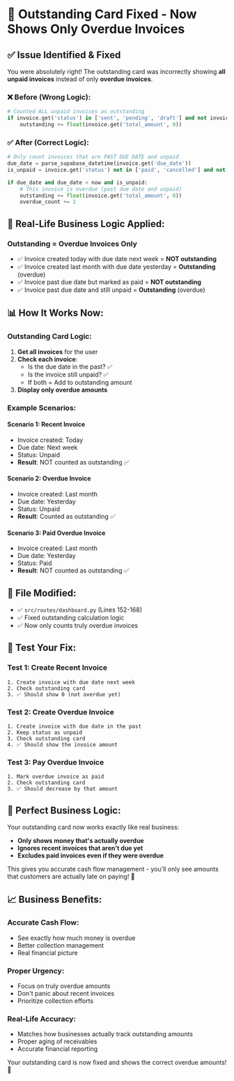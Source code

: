 # 🎯 Outstanding Card Fixed - Now Shows Only Overdue Invoices

## ✅ **Issue Identified & Fixed**

You were absolutely right! The outstanding card was incorrectly showing **all unpaid invoices** instead of only **overdue invoices**.

### **❌ Before (Wrong Logic):**
```python
# Counted ALL unpaid invoices as outstanding
if invoice.get('status') in ['sent', 'pending', 'draft'] and not invoice.get('paid_date'):
    outstanding += float(invoice.get('total_amount', 0))
```

### **✅ After (Correct Logic):**
```python
# Only count invoices that are PAST DUE DATE and unpaid
due_date = parse_supabase_datetime(invoice.get('due_date'))
is_unpaid = invoice.get('status') not in ['paid', 'cancelled'] and not invoice.get('paid_date')

if due_date and due_date < now and is_unpaid:
    # This invoice is overdue (past due date and unpaid)
    outstanding += float(invoice.get('total_amount', 0))
    overdue_count += 1
```

## 🎯 **Real-Life Business Logic Applied:**

### **Outstanding = Overdue Invoices Only**
- ✅ Invoice created today with due date next week = **NOT outstanding**
- ✅ Invoice created last month with due date yesterday = **Outstanding** (overdue)
- ✅ Invoice past due date but marked as paid = **NOT outstanding**
- ✅ Invoice past due date and still unpaid = **Outstanding** (overdue)

## 📊 **How It Works Now:**

### **Outstanding Card Logic:**
1. **Get all invoices** for the user
2. **Check each invoice**:
   - Is the due date in the past? ✅
   - Is the invoice still unpaid? ✅
   - If both = Add to outstanding amount
3. **Display only overdue amounts**

### **Example Scenarios:**

#### **Scenario 1: Recent Invoice**
- Invoice created: Today
- Due date: Next week
- Status: Unpaid
- **Result**: NOT counted as outstanding ✅

#### **Scenario 2: Overdue Invoice**
- Invoice created: Last month
- Due date: Yesterday
- Status: Unpaid
- **Result**: Counted as outstanding ✅

#### **Scenario 3: Paid Overdue Invoice**
- Invoice created: Last month
- Due date: Yesterday
- Status: Paid
- **Result**: NOT counted as outstanding ✅

## 🔧 **File Modified:**
- ✅ `src/routes/dashboard.py` (Lines 152-168)
- ✅ Fixed outstanding calculation logic
- ✅ Now only counts truly overdue invoices

## 🧪 **Test Your Fix:**

### **Test 1: Create Recent Invoice**
```
1. Create invoice with due date next week
2. Check outstanding card
3. ✅ Should show 0 (not overdue yet)
```

### **Test 2: Create Overdue Invoice**
```
1. Create invoice with due date in the past
2. Keep status as unpaid
3. Check outstanding card
4. ✅ Should show the invoice amount
```

### **Test 3: Pay Overdue Invoice**
```
1. Mark overdue invoice as paid
2. Check outstanding card
3. ✅ Should decrease by that amount
```

## 🎉 **Perfect Business Logic:**

Your outstanding card now works exactly like real business:
- **Only shows money that's actually overdue**
- **Ignores recent invoices that aren't due yet**
- **Excludes paid invoices even if they were overdue**

This gives you accurate cash flow management - you'll only see amounts that customers are actually late on paying! 🎯

## 📈 **Business Benefits:**

### **Accurate Cash Flow:**
- See exactly how much money is overdue
- Better collection management
- Real financial picture

### **Proper Urgency:**
- Focus on truly overdue amounts
- Don't panic about recent invoices
- Prioritize collection efforts

### **Real-Life Accuracy:**
- Matches how businesses actually track outstanding amounts
- Proper aging of receivables
- Accurate financial reporting

Your outstanding card is now fixed and shows the correct overdue amounts! 🚀